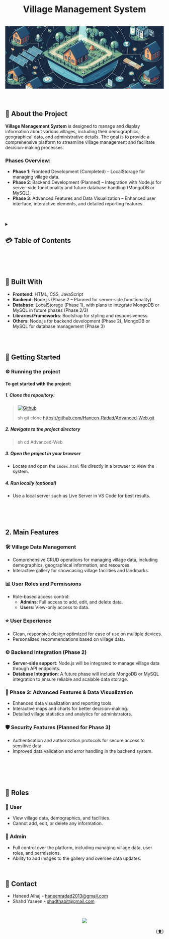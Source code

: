 <a name="readme-top"></a>
<div align="center">
     <br>
</div>
<div align="center">
  <br>
<h1>Village Management System</h1> &nbsp;     
</div>
<div align="center">
<img src="/src/assets/images/VMS1.png" alt="logo image" style="height: 200px; width: 100%; object-fit: contain;">
</div>
<br>
<br>

<a name="intro"></a>
## 🌟 About the Project
<strong>Village Management System</strong> is designed to manage and display information about various villages, including their demographics, geographical data, and administrative details. The goal is to provide a comprehensive platform to streamline village management and facilitate decision-making processes. 

### Phases Overview:
- **Phase 1**: Frontend Development (Completed) – LocalStorage for managing village data.
- **Phase 2**: Backend Development (Planned) – Integration with Node.js for server-side functionality and future database handling (MongoDB or MySQL).
- **Phase 3**: Advanced Features and Data Visualization – Enhanced user interface, interactive elements, and detailed reporting features.

<br>
<br>

<details>
  <summary><h2>💳 Table of Contents<h2\></summary>
  <ol>
    <li><a href="#intro">Introduction (What's Village Management System?)</a></li>
    <li><a href="#bw">Built With</a></li>
    <li><a href="#gs">Getting Started</a></li>
    <li><a href="#coref">Main Features</a></li>
    <li><a href="#roles">Roles</a></li>
    <li><a href="#contact">Contact</a></li>
  </ol>
</details>
 <br>
 <br>
 <br>

<a name="bw"></a>
## 🔨 Built With
- **Frontend**: HTML, CSS, JavaScript
- **Backend**: Node.js (Phase 2 – Planned for server-side functionality)
- **Database**: LocalStorage (Phase 1), with plans to integrate MongoDB or MySQL in future phases (Phase 2/3)
- **Libraries/Frameworks**: Bootstrap for styling and responsiveness
- **Others**: Node.js for backend development (Phase 2), MongoDB or MySQL for database management (Phase 3)

<br>
<br>

<a name="gs"></a>
## 🚀 Getting Started
### ⚙️ Running the project
#### To get started with the project:
##### 1. Clone the repository:
> [![Github][Github]][wewe]
>
> sh
> git clone https://github.com/Haneen-Radad/Advanced-Web.git
> 
##### 2. Navigate to the project directory

> sh
>cd Advanced-Web
> 
##### 3. Open the project in your browser
   - Locate and open the `index.html` file directly in a browser to view the system.
> 
##### 4. Run locally (optional)
   - Use a local server such as Live Server in VS Code for best results.

<br>
<br>
<br>

 <a name="coref"></a>

## 2. Main Features
### 🛠️ Village Data Management
- Comprehensive CRUD operations for managing village data, including demographics, geographical information, and resources.
- Interactive gallery for showcasing village facilities and landmarks.
  <br>
  
### 📊 User Roles and Permissions
- Role-based access control:
  - **Admins**: Full access to add, edit, and delete data.
  - **Users**: View-only access to data.
    <br>

### ⭐ User Experience
- Clean, responsive design optimized for ease of use on multiple devices.
- Personalized recommendations based on village data.
  
### ⚙️ Backend Integration (Phase 2)
- **Server-side support**: Node.js will be integrated to manage village data through API endpoints.
- **Database Integration**: A future phase will include MongoDB or MySQL integration to ensure reliable and scalable data storage.
  <br>
  
### 🌱 Phase 3: Advanced Features & Data Visualization
- Enhanced data visualization and reporting tools.
- Interactive maps and charts for better decision-making.
- Detailed village statistics and analytics for administrators.
  <br>

### 🛡️ Security Features (Planned for Phase 3)
- Authentication and authorization protocols for secure access to sensitive data.
- Improved data validation and error handling in the backend system.

 <br>
 <br>
 <br>
 <br>

 <a name="roles"></a>
## 👥 Roles
### 👤 User
- View village data, demographics, and facilities.
- Cannot add, edit, or delete any information.

### 👥 Admin
- Full control over the platform, including managing village data, user roles, and permissions.
- Ability to add images to the gallery and oversee data updates.
  <br>
 <br>

<a name="contact"></a>
## 📱 Contact
* Haneed Alhaj - haneenradad2013@gmail.com
* Shahd Yaseen - shadthabit@gmail.com
<br>
  <p align="center"><a href="https://github.com/Haneen-Radad/Advanced-Web/graphs/contributors">
  <img src="https://contrib.rocks/image?repo=Haneen-Radad/Advanced-Web" />
</a> </p>
 <p align="right">(<a href="#readme-top">⬆️</a>)</p>
 <br>
<br>
<br>
<br>

[wewe]: https://github.com/Haneen-Radad/Advanced-Web.git
[Github]: https://img.shields.io/badge/GitHub-181717?style=for-the-badge&logo=github&logoColor=white
